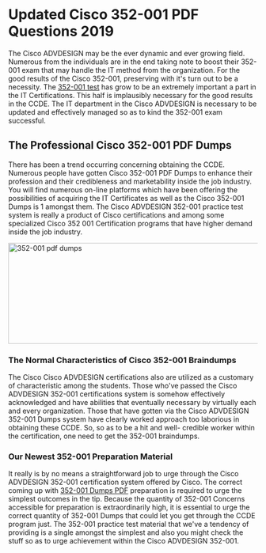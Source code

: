 <h1><strong>Updated Cisco 352-001 PDF Questions 2019</strong></h1>
<p>The Cisco ADVDESIGN may be the ever dynamic and ever growing field. Numerous from the individuals are in the end taking note to boost their 352-001 exam that may handle the IT method from the organization. For the good results of the Cisco 352-001, preserving with it's turn out to be a necessity. The <a href="https://www.securedumps.com/352-001-cheat-sheet.html">352-001 test</a> has grow to be an extremely important a part in the IT Certifications. This half is implausibly necessary for the good results in the CCDE. The IT department in the Cisco ADVDESIGN is necessary to be updated and effectively managed so as to kind the 352-001 exam successful.</p>
<h2><strong>The Professional Cisco 352-001 PDF Dumps</strong></h2>
<p>There has been a trend occurring concerning obtaining the CCDE. Numerous people have gotten Cisco 352-001 PDF Dumps to enhance their profession and their credibleness and marketability inside the job industry. You will find numerous on-line platforms which have been offering the possibilities of acquiring the IT Certificates as well as the Cisco 352-001 Dumps is 1 amongst them. The Cisco ADVDESIGN 352-001 practice test system is really a product of Cisco certifications and among some specialized Cisco 352 001 Certification programs that have higher demand inside the job industry.</p>
<p><a href="https://www.securedumps.com/352-001-cheat-sheet.html"><img src="https://i.imgur.com/LkNlujf.jpg" alt="352-001 pdf dumps" width="550" height="204" /></a></p>
<h3><strong>The Normal Characteristics of Cisco 352-001 Braindumps</strong></h3>
<p>The Cisco Cisco ADVDESIGN certifications also are utilized as a customary of characteristic among the students. Those who've passed the Cisco ADVDESIGN 352-001 certifications system is somehow effectively acknowledged and have abilities that eventually necessary by virtually each and every organization. Those that have gotten via the Cisco ADVDESIGN 352-001 Dumps system have clearly worked approach too laborious in obtaining these CCDE. So, so as to be a hit and well- credible worker within the certification, one need to get the 352-001 braindumps.</p>
<h3><strong>Our Newest 352-001 Preparation Material</strong></h3>
<p>It really is by no means a straightforward job to urge through the Cisco ADVDESIGN 352-001 certification system offered by Cisco. The correct coming up with <a href="https://www.securedumps.com/352-001-cheat-sheet.html">352-001 Dumps PDF</a> preparation is required to urge the simplest outcomes in the tip. Because the quantity of 352-001 Concerns accessible for preparation is extraordinarily high, it is essential to urge the correct quantity of 352-001 Dumps that could let you get through the CCDE program just. The 352-001 practice test material that we've a tendency of providing is a single amongst the simplest and also you might check the stuff so as to urge achievement within the Cisco ADVDESIGN 352-001.</p>
